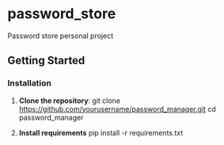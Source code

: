 # password_store
Password store personal project

## Getting Started

### Installation

1. **Clone the repository**:
   git clone https://github.com/yourusername/password_manager.git
   cd password_manager  

2. **Install requirements**
   pip install -r requirements.txt

